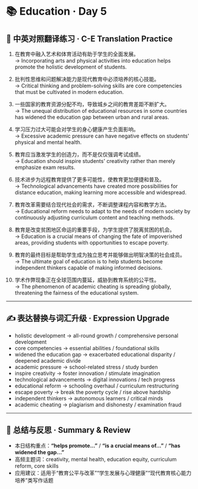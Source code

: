 # 📚 Education · Day 5

## 📖 中英对照翻译练习 · C-E Translation Practice

1. 在教育中融入艺术和体育活动有助于学生的全面发展。  
   → Incorporating arts and physical activities into education helps promote the holistic development of students.

2. 批判性思维和问题解决能力是现代教育中必须培养的核心技能。  
   → Critical thinking and problem-solving skills are core competencies that must be cultivated in modern education.

3. 一些国家的教育资源分配不均，导致城乡之间的教育差距不断扩大。  
   → The unequal distribution of educational resources in some countries has widened the education gap between urban and rural areas.

4. 学习压力过大可能会对学生的身心健康产生负面影响。  
   → Excessive academic pressure can have negative effects on students' physical and mental health.

5. 教育应当激发学生的创造力，而不是仅仅强调考试成绩。  
   → Education should inspire students' creativity rather than merely emphasize exam results.

6. 技术进步为远程教育提供了更多可能性，使教育更加便捷和普及。  
   → Technological advancements have created more possibilities for distance education, making learning more accessible and widespread.

7. 教育改革需要结合现代社会的需求，不断调整课程内容和教学方法。  
   → Educational reform needs to adapt to the needs of modern society by continuously adjusting curriculum content and teaching methods.

8. 教育是改变贫困地区命运的重要手段，为学生提供了脱离贫困的机会。  
   → Education is a crucial means of changing the fate of impoverished areas, providing students with opportunities to escape poverty.

9. 教育的最终目标是帮助学生成为独立思考并能够做出明智决策的社会成员。  
   → The ultimate goal of education is to help students become independent thinkers capable of making informed decisions.

10. 学术作弊现象正在全球范围内蔓延，威胁到教育系统的公平性。  
    → The phenomenon of academic cheating is spreading globally, threatening the fairness of the educational system.

---

## ✍️ 表达替换与词汇升级 · Expression Upgrade

- holistic development → all-round growth / comprehensive personal development  
- core competencies → essential abilities / foundational skills  
- widened the education gap → exacerbated educational disparity / deepened academic divide  
- academic pressure → school-related stress / study burden  
- inspire creativity → foster innovation / stimulate imagination  
- technological advancements → digital innovations / tech progress  
- educational reform → schooling overhaul / curriculum restructuring  
- escape poverty → break the poverty cycle / rise above hardship  
- independent thinkers → autonomous learners / critical minds  
- academic cheating → plagiarism and dishonesty / examination fraud

---

## 🧠 总结与反思 · Summary & Review

- 本日结构重点：**“helps promote...”** / **“is a crucial means of...”** / **“has widened the gap…”**  
- 高频主题词：creativity, mental health, education equity, curriculum reform, core skills  
- 应用建议：适用于“教育公平与改革”“学生发展与心理健康”“现代教育核心能力培养”类写作话题
